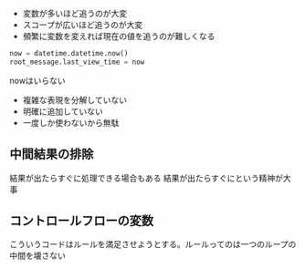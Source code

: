 - 変数が多いほど追うのが大変
- スコープが広いほど追うのが大変
- 頻繁に変数を変えれば現在の値を追うのが難しくなる

```python
now = datetime.datetime.now()
root_message.last_view_time = now
```
nowはいらない
- 複雑な表現を分解していない
- 明確に追加していない
- 一度しか使わないから無駄

## 中間結果の排除

結果が出たらすぐに処理できる場合もある
結果が出たらすぐにという精神が大事
## コントロールフローの変数
こういうコードはルールを満足させようとする。ルールってのは一つのループの中間を壊さない